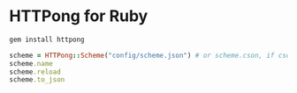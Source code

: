 # HTTPong for Ruby

```bash
gem install httpong
```

```ruby
scheme = HTTPong::Scheme("config/scheme.json") # or scheme.cson, if cson2json is installed.
scheme.name
scheme.reload
scheme.to_json
```
